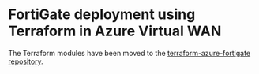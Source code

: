# FortiGate deployment using Terraform in Azure Virtual WAN

The Terraform modules have been moved to the [terraform-azure-fortigate repository](https://github.com/40net-cloud/terraform-azure-fortigate).